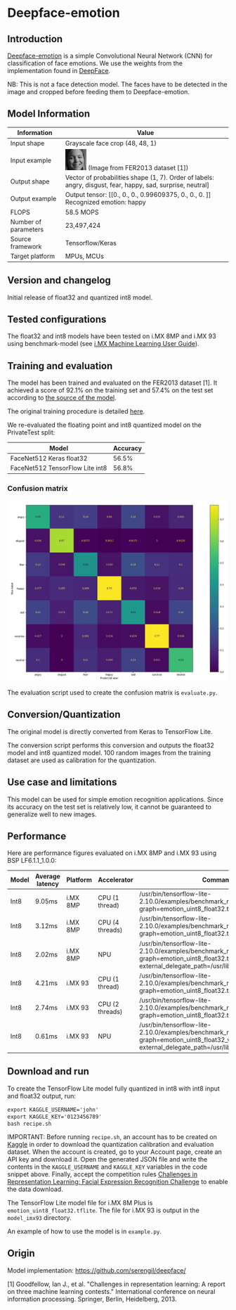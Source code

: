 # Deepface-emotion

## Introduction

[Deepface-emotion](https://github.com/serengil/deepface) is a simple Convolutional Neural Network (CNN) for classification of face emotions.
We use the weights from the implementation found in [DeepFace](https://github.com/serengil/deepface/).

NB: This is not a face detection model. The faces have to be detected in the image and cropped before feeding them to Deepface-emotion.

## Model Information

Information   | Value
---           | ---
Input shape   | Grayscale face crop (48, 48, 1)
Input example | <img src="test.jpg"> (Image from FER2013 dataset [1])
Output shape  | Vector of probabilities shape (1, 7). Order of labels: angry, disgust, fear, happy, sad, surprise, neutral]
Output example | Output tensor: [[0., 0.,  0., 0.99609375, 0., 0., 0. ]] Recognized emotion: happy
FLOPS | 58.5 MOPS
Number of parameters | 23,497,424
Source framework | Tensorflow/Keras
Target platform | MPUs, MCUs

## Version and changelog

Initial release of float32 and quantized int8 model.

## Tested configurations

The float32 and int8 models have been tested on i.MX 8MP and i.MX 93 using benchmark-model (see [i.MX Machine Learning User Guide](https://www.nxp.com/docs/en/user-guide/IMX-MACHINE-LEARNING-UG.pdf)).

## Training and evaluation

The model has been trained and evaluated on the FER2013 dataset [1]. It achieved a score of 92.1% on the training set and 57.4% on the test set according to [the source of the model](https://github.com/serengil/deepface/).

The original training procedure is detailed [here](https://sefiks.com/2018/01/01/facial-expression-recognition-with-keras/).

We re-evaluated the floating point and int8 quantized model on the PrivateTest split:

Model | Accuracy
---|---
FaceNet512 Keras float32 | 56.5%
FaceNet512 TensorFlow Lite int8   | 56.8%

### Confusion matrix

<img src="confusion_matrix.jpg" width=500px>

The evaluation script used to create the confusion matrix is `evaluate.py`.

## Conversion/Quantization

The original model is directly converted from Keras to TensorFlow Lite.

The conversion script performs this conversion and outputs the float32 model and int8 quantized model.
100 random images from the training dataset are used as calibration for the quantization.

## Use case and limitations

This model can be used for simple emotion recognition applications. Since its accuracy on the test set is relatively low, it cannot be guaranteed to generalize well to new images.

## Performance

Here are performance figures evaluated on i.MX 8MP and i.MX 93 using BSP LF6.1.1_1.0.0:

Model   | Average latency | Platform    | Accelerator       | Command
---     | ---             | ---         | ---               | ---
Int8    | 9.05ms          | i.MX 8MP    |   CPU (1 thread)  | /usr/bin/tensorflow-lite-2.10.0/examples/benchmark_model --graph=emotion_uint8_float32.tflite
Int8    | 3.12ms          | i.MX 8MP    |   CPU (4 threads) | /usr/bin/tensorflow-lite-2.10.0/examples/benchmark_model --graph=emotion_uint8_float32.tflite --num_threads=4
Int8    | 2.02ms          | i.MX 8MP    |   NPU             | /usr/bin/tensorflow-lite-2.10.0/examples/benchmark_model --graph=emotion_uint8_float32.tflite --external_delegate_path=/usr/lib/libvx_delegate.so
Int8    | 4.21ms          | i.MX 93     |   CPU (1 thread)  | /usr/bin/tensorflow-lite-2.10.0/examples/benchmark_model --graph=emotion_uint8_float32.tflite
Int8    | 2.74ms          | i.MX 93     |   CPU (2 threads) | /usr/bin/tensorflow-lite-2.10.0/examples/benchmark_model --graph=emotion_uint8_float32.tflite --num_threads=2
Int8    | 0.61ms          | i.MX 93     |   NPU             | /usr/bin/tensorflow-lite-2.10.0/examples/benchmark_model --graph=emotion_uint8_float32_vela.tflite --external_delegate_path=/usr/lib/libethosu_delegate.so

## Download and run

To create the TensorFlow Lite model fully quantized in int8 with int8 input and float32 output, run:

    export KAGGLE_USERNAME='john'
    export KAGGLE_KEY='0123456789'
    bash recipe.sh

IMPORTANT: Before running `recipe.sh`, an account has to be created on [Kaggle](https://kaggle.com) in order to download the quantization calibration and evaluation dataset.
When the account is created, go to your Account page, create an API key and download it. Open the generated JSON file and write the contents in the `KAGGLE_USERNAME` and `KAGGLE_KEY` variables in the code snippet above.
Finally, accept the competition rules [Challenges in Representation Learning: Facial Expression Recognition Challenge](https://www.kaggle.com/competitions/challenges-in-representation-learning-facial-expression-recognition-challenge/data) to enable the data download.

The TensorFlow Lite model file for i.MX 8M Plus is `emotion_uint8_float32.tflite`. The file for i.MX 93 is output in the `model_imx93` directory.

An example of how to use the model is in `example.py`.

## Origin

Model implementation: https://github.com/serengil/deepface/

[1] Goodfellow, Ian J., et al. "Challenges in representation learning: A report on three machine learning contests." International conference on neural information processing. Springer, Berlin, Heidelberg, 2013.
